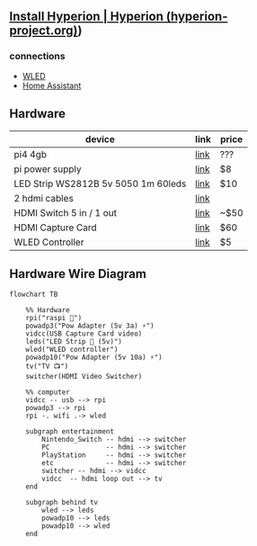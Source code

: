 ## [Install Hyperion | Hyperion (hyperion-project.org)](hyperion-project.org))

### connections
- [WLED](📁developer/Home%20Lab%20🏠/WLED.md)
- [Home Assistant](📁developer/Home%20Lab%20🏠/Home%20Assistant.md)

## Hardware
| device                              | link                                                                                                                                                                                                                                                                                                                                                                                                                                                                                                                                                                    | price |
| ----------------------------------- | ----------------------------------------------------------------------------------------------------------------------------------------------------------------------------------------------------------------------------------------------------------------------------------------------------------------------------------------------------------------------------------------------------------------------------------------------------------------------------------------------------------------------------------------------------------------------- | ----- |
| pi4 4gb                             | [link](https://www.raspberrypi.com/products/raspberry-pi-4-model-b/)                                                                                                                                                                                                                                                                                                                                                                                                                                                                                                    | ???      |
| pi power supply                     | [link](https://www.pishop.us/product/raspberry-pi-15w-power-supply-us-white/)                                                                                                                                                                                                                                                                                                                                                                                                                                                                                           | $8    |
| LED Strip WS2812B 5v 5050 1m 60leds | [link](https://www.ebay.com/itm/293964176660)                                                                                                                                                                                                                                                                                                                                                                                                                                                                                                                           | $10   |
| 2 hdmi cables                       | [link](https://www.ebay.com/itm/234713980767?epid=24021682995&hash=item36a60b1f5f%3Ag%3A1A4AAOSwrmRjH0VE&amdata=enc%3AAQAHAAAAoEHVccqiy1s76PSgwqtERh2Hmt1%2Fe0dwOSK3PNb7NP4DGASrP3ya61rMoCSPLIhpwvqez8%2FOPo8Y1tWbWtoB9B%2FRYIbu6zRmL6N4RSYHb3vgfssBswryHq0rV5z6JmvXpMZBGSGH1M%2BL9UZngaAWl94Uo%2BQgC1IT%2F6kzqEYrh%2BY1DR7PeV7BBScVltvwoiHPZTugTM6%2BcxcuOIVhLwvmrOM%3D%7Ctkp%3ABk9SR_6k96f5YA&LH_ItemCondition=3)                                                                                                                                                     |       |
| HDMI Switch 5 in / 1 out            | [link](https://www.ebay.com/itm/234713980767?epid=24021682995&hash=item36a60b1f5f%3Ag%3A1A4AAOSwrmRjH0VE&amdata=enc%3AAQAHAAAAoEHVccqiy1s76PSgwqtERh2Hmt1%2Fe0dwOSK3PNb7NP4DGASrP3ya61rMoCSPLIhpwvqez8%2FOPo8Y1tWbWtoB9B%2FRYIbu6zRmL6N4RSYHb3vgfssBswryHq0rV5z6JmvXpMZBGSGH1M%2BL9UZngaAWl94Uo%2BQgC1IT%2F6kzqEYrh%2BY1DR7PeV7BBScVltvwoiHPZTugTM6%2BcxcuOIVhLwvmrOM%3D%7Ctkp%3ABk9SR_6k96f5YA&LH_ItemCondition=3)                                                                                                                                                     | ~$50  |
| HDMI Capture Card                   | [link](https://www.ebay.com/itm/313947404440?hash=item4918b93898:g:5pAAAOSwzcZiTuAy&amdata=enc%3AAQAHAAABICSDWJ6Prae9kaIAAzHpZk8qXn%2FJBjZeP1aLAyyshfsQef5CfVfngcMkSdkTTCOaOWoQiMhTcAhl%2BdAqmKBs4BsDw%2B8R%2B7P1UIVOj%2FEtrrKvLFs1ICviarF%2B9RjVdUcTFFOUMpTjZ42dObEFvyDLAs%2BgfECswTZyi7P6gea6uTxiY7T6KeJ%2BuHjsrmUiFdNn1K%2BY7O3ZGOctjsyRyeLWddhX0zXcZWRMf%2FUI%2F%2FluIhVA8vz2UAYxWeQ7IWd0fCUfqB5Lpv%2F75Iwx2MAQQRySREUwJqo0o35iFnlzSrjP7I6CzHU8lZ73LJcy91k9kgP2YvutOqVfjsTYtULJ9rW%2FmSTd6nQI1RSMq53ys%2FwdzKx6gDcECnwsZUOgOXpIBuU81A%3D%3D%7Ctkp%3ABk9SR_Tly6j5YA) | $60   |
| WLED Controller                     | [link](https://www.ebay.com/itm/114385522971)                                                                                                                                                                                                                                                                                                                                                                                                                                                                                                                           | $5    |


## Hardware Wire Diagram
```mermaid
flowchart TB

	%% Hardware
	rpi("raspi 🍓") 
	powadp3("Pow Adapter (5v 3a) ⚡")
	vidcc(USB Capture Card video)
	leds("LED Strip 🚨 (5v)")
	wled("WLED controller")
	powadp10("Pow Adapter (5v 10a) ⚡")
	tv("TV 📺")
	switcher(HDMI Video Switcher)

	%% computer
	vidcc -- usb --> rpi
	powadp3 --> rpi
	rpi -. wifi .-> wled
	
	subgraph entertainment
		Nintendo_Switch -- hdmi --> switcher
		PC              -- hdmi --> switcher
		PlayStation     -- hdmi --> switcher
		etc             -- hdmi --> switcher
		switcher -- hdmi --> vidcc
		vidcc  -- hdmi loop out --> tv
	end

	subgraph behind tv
		wled --> leds
		powadp10 --> leds
		powadp10 --> wled
	end


	
```


